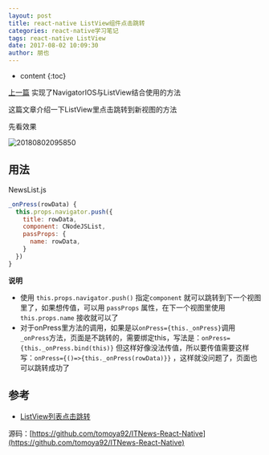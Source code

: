 ```yaml
---
layout: post
title: react-native ListView组件点击跳转
categories: react-native学习笔记
tags: react-native ListView
date: 2017-08-02 10:09:30
author: 朋也
---
```


* content
{:toc}

[上一篇](https://tomoya92.github.io/2017/08/02/react-native-navigatorios-listview/) 实现了NavigatorIOS与ListView结合使用的方法

这篇文章介绍一下ListView里点击跳转到新视图的方法

先看效果

![20180802095850](https://tomoya92.github.io/assets/20180802095850.gif)





## 用法

NewsList.js

```javascript
_onPress(rowData) {
  this.props.navigator.push({
    title: rowData,
    component: CNodeJSList,
    passProps: {
      name: rowData,
    }
  })
}
```

**说明**

- 使用 `this.props.navigator.push()` 指定`component` 就可以跳转到下一个视图里了，如果想传值，可以用 `passProps` 属性，在下一个视图里使用 `this.props.name` 接收就可以了
- 对于onPress里方法的调用，如果是以`onPress={this._onPress}`调用 `_onPress`方法，页面是不跳转的，需要绑定this，写法是：`onPress={this._onPress.bind(this)}` 但这样好像没法传值，所以要传值需要这样写：`onPress={()=>{this._onPress(rowData)}}` ，这样就没问题了，页面也可以跳转成功了

## 参考

- [ListView列表点击跳转](http://bbs.reactnative.cn/topic/2964/listview%E5%88%97%E8%A1%A8%E7%82%B9%E5%87%BB%E8%B7%B3%E8%BD%AC/3)

源码：[https://github.com/tomoya92/ITNews-React-Native](https://github.com/tomoya92/ITNews-React-Native)
